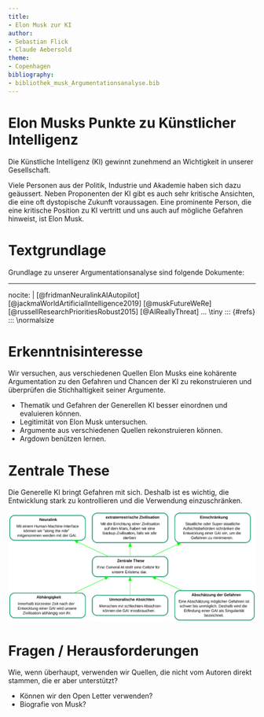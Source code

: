 ```yaml
---
title:
- Elon Musk zur KI
author:
- Sebastian Flick
- Claude Aebersold
theme:
- Copenhagen
bibliography: 
- bibliothek_musk_Argumentationsanalyse.bib
---
```


# Elon Musks Punkte zu Künstlicher Intelligenz
Die Künstliche Intelligenz (KI) gewinnt zunehmend an Wichtigkeit in unserer Gesellschaft.

Viele Personen aus der Politik, Industrie und Akademie haben sich dazu geäussert. Neben Proponenten der KI gibt es auch sehr kritische Ansichten, die eine oft dystopische Zukunft voraussagen. Eine prominente Person, die eine kritische Position zu KI vertritt und uns auch auf mögliche Gefahren hinweist, ist Elon Musk.

# Textgrundlage

Grundlage zu unserer Argumentationsanalyse sind folgende Dokumente:

---
nocite: |
  [@fridmanNeuralinkAIAutopilot]
  [@jackmaWorldArtificialIntelligence2019]
  [@muskFutureWeRe]
  [@russellResearchPrioritiesRobust2015]
  [@AIReallyThreat]
...
\tiny
::: {#refs}
:::
\normalsize

# Erkenntnisinteresse

Wir versuchen, aus verschiedenen Quellen Elon Musks eine kohärente Argumentation zu den Gefahren und Chancen der KI zu rekonstruieren und überprüfen die Stichhaltigkeit seiner Argumente.

- Thematik und Gefahren der Generellen KI besser einordnen und evaluieren können.
- Legitimität von Elon Musk untersuchen.
- Argumente aus verschiedenen Quellen rekonstruieren können.
- Argdown benützen lernen.

# Zentrale These

Die Generelle KI bringt Gefahren mit sich. Deshalb ist es wichtig, die Entwicklung stark zu kontrollieren und die Verwendung einzuschränken.

![Zentrale Thesen](./svg/zentrale_argumente.svg)


# Fragen / Herausforderungen
Wie, wenn überhaupt, verwenden wir Quellen, die nicht vom Autoren direkt stammen, die er aber unterstützt?

- Können wir den Open Letter verwenden?
- Biografie von Musk?

